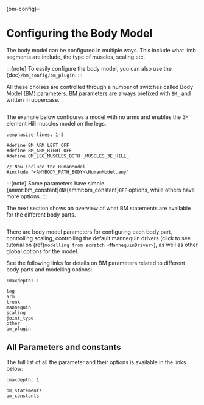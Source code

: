 (bm-config)=

# Configuring the Body Model

The body model can be configured in multiple ways. This include what limb
segments are include, the type of muscles, scaling etc.

:::{note}
To easily configure the body model, you can also use the
{doc}`/bm_config/bm_plugin`.
:::

All these choises are controlled through a number of switches called Body Model
(BM) parameters. BM parameters are always prefixed with `BM_` and written in
uppercase.

```{rubric} Simple example
```

The example below configures a model with no arms and enables the 3-element Hill
muscles model on the legs.

```{code-block} AnyScriptDoc
:emphasize-lines: 1-3

#define BM_ARM_LEFT OFF
#define BM_ARM_RIGHT OFF
#define BM_LEG_MUSCLES_BOTH _MUSCLES_3E_HILL_

// Now include the HumanModel
#include "<ANYBODY_PATH_BODY>\HumanModel.any"
```

:::{note}
Some parameters have simple {ammr:bm_constant}`ON`/{ammr:bm_constant}`OFF`
options, while others have more options.
:::

The next section shows an overview of what BM statements are available for the different body parts.

```{rubric} BM parameters
```

There are body model parameters for configuring each body part, controlling scaling, controlling the default
mannequin drivers (click to see tutorial on {ref}`modelling from scratch <MannequinDriver>`), as well as other global options for the model.

See the following links for details on BM parameters related to different body parts and modelling options:

```{toctree}
:maxdepth: 1

leg
arm
trunk
mannequin
scaling
joint_type
other
bm_plugin
```

## All Parameters and constants

The full list of all the parameter and their options is available in the links below:

```{toctree}
:maxdepth: 1

bm_statements
bm_constants
```
